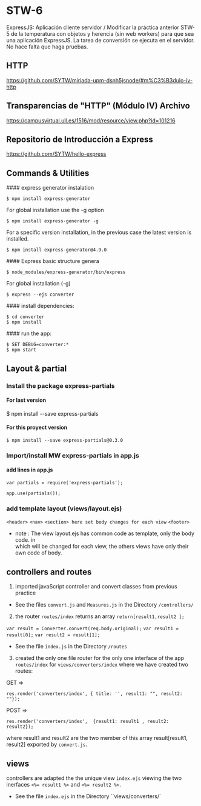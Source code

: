 # STW-6
ExpressJS: Aplicación cliente servidor / Modificar la práctica anterior STW-5 de la temperatura con objetos y herencia (sin web workers) para que sea una aplicación ExpressJS. La tarea de conversión se ejecuta en el servidor. No hace falta que haga pruebas.

## HTTP
https://github.com/SYTW/miriada-upm-dsnh5jsnode/#m%C3%B3dulo-iv-http

## Transparencias de "HTTP" (Módulo IV) Archivo
https://campusvirtual.ull.es/1516/mod/resource/view.php?id=101216

## Repositorio de Introducción a Express
https://github.com/SYTW/hello-express

## Commands & Utilities
#### express generator instalation

    $ npm install express-generator

  For global installation use the -g option

    $ npm install express-generator -g

  For a specific version installation, in the previous case the latest version is installed.

    $ npm install express-generator@4.9.0

#### Express basic structure	genera

    $ node_modules/express-generator/bin/express

  For global installation (-g)

    $ express --ejs converter

#### install dependencies:

    $ cd converter
    $ npm install

#### run the app:

    $ SET DEBUG=converter:*
    $ npm start

## Layout & partial

### Install the package express-partials
#### For last version

   $ npm install --save express-partials

#### For this proyect version

    $ npm install --save express-partials@0.3.0

### Import/install MW	express-partials in app.js
#### add lines in app.js

 `var partials = require('express-partials');`

 `app.use(partials());`

### add	template layout (views/layout.ejs)
  `<header>`
  `<nav>`
  `<section> here set body changes for each view`
  `<footer>`

 - note : The view layout.ejs has common code as template, only the body code.
in <section > which will be changed for each view, the others views have only
their own code of body.

## controllers and routes
1. imported javaScript controller and convert classes from previous practice
  - See the files `convert.js` and `Measures.js` in the Directory `/controllers/`

2. the router `routes/index` returns an array `return[result1,result2 ];`

`var result = Converter.convert(req.body.original);`
`var result1 = result[0];`
`var result2 = result[1];`

  - See the file `index.js` in the Directory `/routes`

3. created the only one file router for the only one interface of the app
  `routes/index` for `views/converters/index` where we have created two routes:

  GET =>

  `res.render('converters/index', { title: '', result1: "", result2: ""});`

  POST =>

  `res.render('converters/index',  {result1: result1 , result2: result2});`

where result1 and result2 are the two member of this array result[result1, result2] exported by `convert.js`.

## views
controllers are adapted the the unique view `index.ejs`  viewing the two inerfaces `<%= result1 %>` and `<%= result2 %>`.

  - See the file `index.ejs` in the Directory ``views/converters/`
